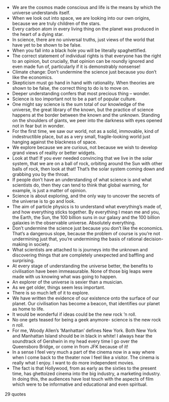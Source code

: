  - We are the cosmos made conscious and life is the means by which the universe understands itself.
 - When we look out into space, we are looking into our own origins, because we are truly children of the stars.
 - Every carbon atom in every living thing on the planet was produced in the heart of a dying star.
 - In science, there are no universal truths, just views of the world that have yet to be shown to be false.
 - When you fall into a black hole you will be literally spaghettified.
 - The correct statement of individual rights is that everyone has the right to an opinion, but crucially, that opinion can be roundly ignored and even made fun of, particularly if it is demonstrably nonsense!
 - Climate change: Don’t undermine the science just because you don’t like the economics.
 - Skepticism must go hand in hand with rationality. When theories are shown to be false, the correct thing to do is to move on.
 - Deeper understanding confers that most precious thing – wonder.
 - Science is too important not to be a part of popular culture.
 - One might say science is the sum total of our knowledge of the universe, the great library of the known, but the practice of science happens at the border between the known and the unknown. Standing on the shoulders of giants, we peer into the darkness with eyes opened not in fear but in wonder.
 - For the first time, we saw our world, not as a solid, immovable, kind of indestructible place, but as a very small, fragile-looking world just hanging against the blackness of space.
 - We explore because we are curious, not because we wish to develop grand views of reality or better widgets.
 - Look at that! If you ever needed convincing that we live in the solar system, that we are on a ball of rock, orbiting around the Sun with other balls of rock, then look at that! That’s the solar system coming down and grabbing you by the throat.
 - If people don’t have an understanding of what science is and what scientists do, then they can tend to think that global warming, for example, is just a matter of opinion.
 - Science is about exploring, and the only way to uncover the secrets of the universe is to go and look.
 - The aim of particle physics is to understand what everything’s made of, and how everything sticks together. By everything I mean me and you, the Earth, the Sun, the 100 billion suns in our galaxy and the 100 billion galaxies in the observable universe. Absolutely everything.
 - Don’t undermine the science just because you don’t like the economics. That’s a dangerous slope, because the problem of course is you’re not undermining just that, you’re undermining the basis of rational decision-making in society.
 - What scientists are attached to is journeys into the unknown and discovering things that are completely unexpected and baffling and surprising.
 - At every stage of understanding the universe better, the benefits to civilisation have been immeasurable. None of those big leaps were made with us knowing what was going to happen.
 - An explorer of the universe is sexier than a musician.
 - As we get older, things seem less important.
 - There is so much left of it to explore.
 - We have written the evidence of our existence onto the surface of our planet. Our civilisation has become a beacon, that identifies our planet as home to life.
 - It would be wonderful if ideas could be the new rock ’n roll.
 - No one gets teased for being a geek anymore- science is the new rock n roll.
 - For me, Woody Allen’s ‘Manhattan’ defines New York. Both New York and Manhattan Island should be in black in white! I always hear the soundtrack of Gershwin in my head every time I go over the Queensboro Bridge, or come in from JFK because of it!
 - In a sense I feel very much a part of the cinema now in a way where when I come back to the theater now I feel like a visitor. The cinema is really what I enjoy. I want to do more independent movies.
 - The fact is that Hollywood, from as early as the sixties to the present time, has ghettoized cinema into the big industry, a marketing industry. In doing this, the audiences have lost touch with the aspects of film which were to be informative and educational and even spiritual.

29 quotes